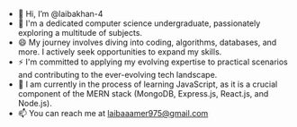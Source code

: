 - 👋 Hi, I’m @laibakhan-4
- 💞️ I'm a dedicated computer science undergraduate, passionately exploring a multitude of subjects.
- 😄 My journey involves diving into coding, algorithms, databases, and more. I actively seek opportunities to expand my skills.
- ⚡ I'm committed to applying my evolving expertise to practical scenarios and contributing to the ever-evolving tech landscape.
- 🌱 I am currently in the process of learning JavaScript, as it is a crucial component of the MERN stack (MongoDB, Express.js, React.js, and Node.js).
- 📫 You can reach me at laibaaamer975@gmail.com

